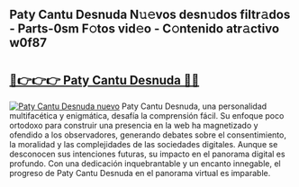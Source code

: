 ## Paty Cantu Desnuda N𝚞𝚎vos desn𝚞dos filtr𝚊dos - Parts-0sm F𝚘tos vid𝚎o - C𝚘ntenido atr𝚊ctivo w0f87

# <h2><a href="http://mb5hpw.tromn.icu/?c=Paty+Cantu+Desnuda">🔗👉👉👉 Paty Cantu Desnuda 🔗🔗</a></h2>

[![Paty Cantu Desnuda nuevo](https://i.imgur.com/pEAQMta.gif)](http://mb5hpw.tromn.icu/?c=Paty+Cantu+Desnuda)
Paty Cantu Desnuda, una personalidad multifacética y enigmática, desafía la comprensión fácil. Su enfoque poco ortodoxo para construir una presencia en la web ha magnetizado y ofendido a los observadores, generando debates sobre el consentimiento, la moralidad y las complejidades de las sociedades digitales. Aunque se desconocen sus intenciones futuras, su impacto en el panorama digital es profundo. Con una dedicación inquebrantable y un encanto innegable, el progreso de Paty Cantu Desnuda en el panorama virtual es imparable.
